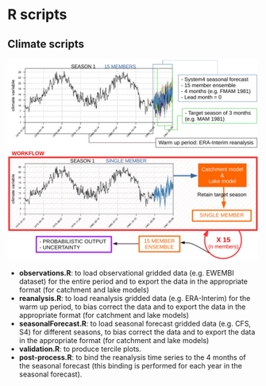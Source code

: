 # R scripts

## Climate scripts

<img src="/figs/fig_hindcast_workflow_UNICAN.jpg" />

  - **observations.R**: to load observational gridded data (e.g. EWEMBI dataset) for the entire period and to export the data  in the appropriate format (for catchment and lake  models)
  - **reanalysis.R**: to load reanalysis gridded data (e.g. ERA-Interim) for the warm up period, to bias correct the data and to export the data  in the appropriate format (for catchment and lake  models)
  - **seasonalForecast.R**: to load seasonal forecast gridded data (e.g. CFS, S4) for different seasons, to bias correct the data and to export the data  in the appropriate format (for catchment and lake  models)
  - **validation.R**: to produce tercile plots.
  - **post-process.R**: to bind the reanalysis time series to the 4 months of the seasonal forecast (this binding is performed for each year in the seasonal forecast).
